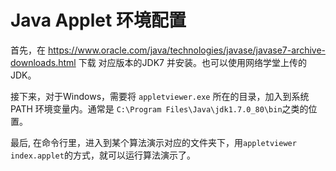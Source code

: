 # Java Applet 环境配置

首先，在 https://www.oracle.com/java/technologies/javase/javase7-archive-downloads.html 下载 对应版本的JDK7 并安装。也可以使用网络学堂上传的JDK。

接下来，对于Windows，需要将 `appletviewer.exe` 所在的目录，加入到系统 PATH 环境变量内。通常是 `C:\Program Files\Java\jdk1.7.0_80\bin`之类的位置。

最后, 在命令行里，进入到某个算法演示对应的文件夹下，用`appletviewer index.applet`的方式，就可以运行算法演示了。
